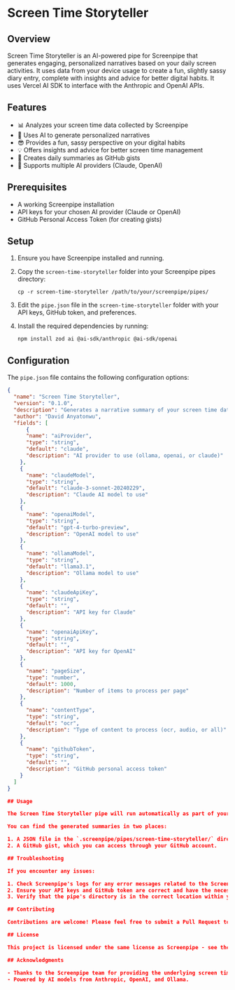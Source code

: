 # Screen Time Storyteller

## Overview

Screen Time Storyteller is an AI-powered pipe for Screenpipe that generates engaging, personalized narratives based on your daily screen activities. It uses data from your device usage to create a fun, slightly sassy diary entry, complete with insights and advice for better digital habits. It uses Vercel AI SDK to interface with the Anthropic and OpenAI APIs.

## Features

- 📊 Analyzes your screen time data collected by Screenpipe
- 🤖 Uses AI to generate personalized narratives
- 😎 Provides a fun, sassy perspective on your digital habits
- 💡 Offers insights and advice for better screen time management
- 📝 Creates daily summaries as GitHub gists
- 🔄 Supports multiple AI providers (Claude, OpenAI)

## Prerequisites

- A working Screenpipe installation
- API keys for your chosen AI provider (Claude or OpenAI)
- GitHub Personal Access Token (for creating gists)

## Setup

1. Ensure you have Screenpipe installed and running.

2. Copy the `screen-time-storyteller` folder into your Screenpipe pipes directory:
   ```
   cp -r screen-time-storyteller /path/to/your/screenpipe/pipes/
   ```

3. Edit the `pipe.json` file in the `screen-time-storyteller` folder with your API keys, GitHub token, and preferences.

4. Install the required dependencies by running:
   ```
   npm install zod ai @ai-sdk/anthropic @ai-sdk/openai
   ```

## Configuration

The `pipe.json` file contains the following configuration options:

```json
{
  "name": "Screen Time Storyteller",
  "version": "0.1.0",
  "description": "Generates a narrative summary of your screen time data",
  "author": "David Anyatonwu",
  "fields": [
      {
      "name": "aiProvider",
      "type": "string",
      "default": "claude",
      "description": "AI provider to use (ollama, openai, or claude)"
    },
    {
      "name": "claudeModel",
      "type": "string",
      "default": "claude-3-sonnet-20240229",
      "description": "Claude AI model to use"
    },
    {
      "name": "openaiModel",
      "type": "string",
      "default": "gpt-4-turbo-preview",
      "description": "OpenAI model to use"
    },
    {
      "name": "ollamaModel",
      "type": "string",
      "default": "llama3.1",
      "description": "Ollama model to use"
    },
    {
      "name": "claudeApiKey",
      "type": "string",
      "default": "",
      "description": "API key for Claude"
    },
    {
      "name": "openaiApiKey",
      "type": "string",
      "default": "",
      "description": "API key for OpenAI"
    },
    {
      "name": "pageSize",
      "type": "number",
      "default": 1000,
      "description": "Number of items to process per page"
    },
    {
      "name": "contentType",
      "type": "string",
      "default": "ocr",
      "description": "Type of content to process (ocr, audio, or all)"
    },
    {
      "name": "githubToken",
      "type": "string",
      "default": "",
      "description": "GitHub personal access token"
    }
  ]
}

## Usage

The Screen Time Storyteller pipe will run automatically as part of your Screenpipe workflow. It generates a narrative summary every hour based on your screen activities from the past 24 hours.

You can find the generated summaries in two places:

1. A JSON file in the `.screenpipe/pipes/screen-time-storyteller/` directory, named with the current date (e.g., `2024-10-06-narrative-summary.json`).
2. A GitHub gist, which you can access through your GitHub account.

## Troubleshooting

If you encounter any issues:

1. Check Screenpipe's logs for any error messages related to the Screen Time Storyteller pipe.
2. Ensure your API keys and GitHub token are correct and have the necessary permissions.
3. Verify that the pipe's directory is in the correct location within your Screenpipe installation.

## Contributing

Contributions are welcome! Please feel free to submit a Pull Request to the Screenpipe repository.

## License

This project is licensed under the same license as Screenpipe - see the [LICENSE](LICENSE) file in the Screenpipe repository for details.

## Acknowledgments

- Thanks to the Screenpipe team for providing the underlying screen time tracking functionality.
- Powered by AI models from Anthropic, OpenAI, and Ollama.
